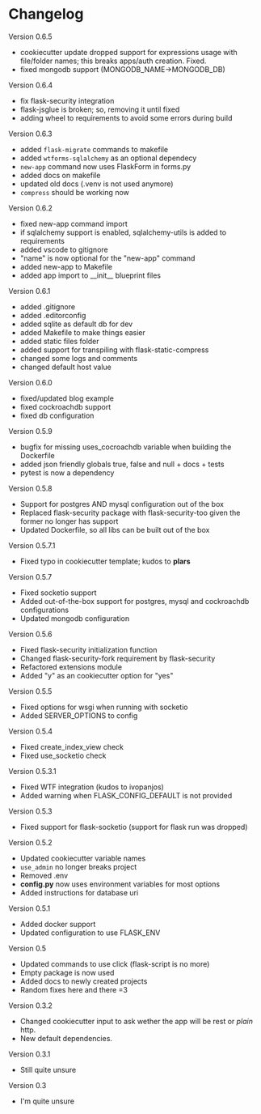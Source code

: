 Changelog
=========

Version 0.6.5

- cookiecutter update dropped support for expressions usage with file/folder names; this breaks apps/auth creation. Fixed.
- fixed mongodb support (MONGODB_NAME->MONGODB_DB)

Version 0.6.4

- fix flask-security integration
- flask-jsglue is broken; so, removing it until fixed
- adding wheel to requirements to avoid some errors during build

Version 0.6.3

- added `flask-migrate` commands to makefile
- added `wtforms-sqlalchemy` as an optional dependecy
- `new-app` command now uses FlaskForm in forms.py
- added docs on makefile
- updated old docs (.venv is not used anymore)
- `compress` should be working now

Version 0.6.2

- fixed new-app command import
- if sqlalchemy support is enabled, sqlalchemy-utils is added to requirements
- added vscode to gitignore
- "name" is now optional for the "new-app" command
- added new-app to Makefile
- added app import to \_\_init\_\_ blueprint files

Version 0.6.1

- added .gitignore
- added .editorconfig
- added sqlite as default db for dev
- added Makefile to make things easier
- added static files folder
- added support for transpiling with flask-static-compress
- changed some logs and comments
- changed default host value

Version 0.6.0

- fixed/updated blog example
- fixed cockroachdb support
- fixed db configuration

Version 0.5.9

- bugfix for missing uses_cocroachdb variable when building the Dockerfile
- added json friendly globals true, false and null + docs + tests
- pytest is now a dependency

Version 0.5.8

- Support for postgres AND mysql configuration out of the box
- Replaced flask-security package with flask-security-too given the former no longer has support
- Updated Dockerfile, so all libs can be built out of the box

Version 0.5.7.1

- Fixed typo in cookiecutter template; kudos to **plars**

Version 0.5.7

- Fixed socketio support
- Added out-of-the-box support for postgres, mysql and cockroachdb configurations
- Updated mongodb configuration

Version 0.5.6

- Fixed flask-security initialization function
- Changed flask-security-fork requirement by flask-security
- Refactored extensions module
- Added "y" as an cookiecutter option for "yes"

Version 0.5.5

- Fixed options for wsgi when running with socketio
- Added SERVER_OPTIONS to config

Version 0.5.4

- Fixed create_index_view check
- Fixed use_socketio check

Version 0.5.3.1

- Fixed WTF integration (kudos to ivopanjos)
- Added warning when FLASK_CONFIG_DEFAULT is not provided

Version 0.5.3

- Fixed support for flask-socketio (support for flask run was dropped)

Version 0.5.2

- Updated cookiecutter variable names
- `use_admin` no longer breaks project
- Removed .env
- **config.py** now uses environment variables for most options
- Added instructions for database uri

Version 0.5.1

- Added docker support
- Updated configuration to use FLASK_ENV

Version 0.5

- Updated commands to use click (flask-script is no more)
- Empty package is now used
- Added docs to newly created projects
- Random fixes here and there =3

Version 0.3.2

- Changed cookiecutter input to ask wether the app will be rest or _plain_ http.
- New default dependencies.

Version 0.3.1

- Still quite unsure

Version 0.3

- I'm quite unsure
